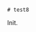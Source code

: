                                                                                                                                                                                                                                               # test8

Init.
